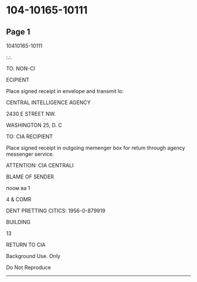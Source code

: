 # 104-10165-10111

## Page 1

10410165-10111

:.:.

TO. NON-CI

ECIPIENT

Place signed receipt in envelope and transmit lo:

CENTRAL INTELLIGENCE AGENCY

2430 E STREET NW.

WASHINGTON 25, D. C

TO: CIA RECIPIENT

Place signed receipt in outgoing memenger box for retum through agency messenger service.

ATTENTION: CIA CENTRALI

BLAME OF SENDER

поом ва 1

4 & COMR

DENT PRETTING CITICS: 1956-0-879919

BUILDING

13

RETURN TO CIA

Background Use. Only

Do Not Reproduce

---

